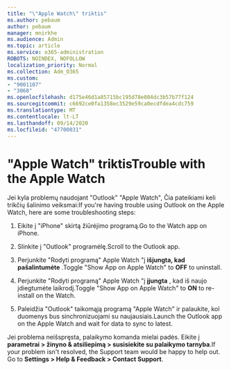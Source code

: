 ```yaml
---
title: "\"Apple Watch\" triktis"
ms.author: pebaum
author: pebaum
manager: mnirkhe
ms.audience: Admin
ms.topic: article
ms.service: o365-administration
ROBOTS: NOINDEX, NOFOLLOW
localization_priority: Normal
ms.collection: Adm_O365
ms.custom:
- "9001107"
- "3068"
ms.openlocfilehash: d175e46d1a85715bc195d78e004dc3b57b77f124
ms.sourcegitcommit: c6692ce0fa1358ec3529e59ca0ecdfdea4cdc759
ms.translationtype: MT
ms.contentlocale: lt-LT
ms.lasthandoff: 09/14/2020
ms.locfileid: "47700031"
---
```

# <a name="trouble-with-the-apple-watch"></a><span data-ttu-id="70db7-102">"Apple Watch" triktis</span><span class="sxs-lookup"><span data-stu-id="70db7-102">Trouble with the Apple Watch</span></span>

<span data-ttu-id="70db7-103">Jei kyla problemų naudojant "Outlook" "Apple Watch", Čia pateikiami keli trikčių šalinimo veiksmai:</span><span class="sxs-lookup"><span data-stu-id="70db7-103">If you're having trouble using Outlook on the Apple Watch, here are some troubleshooting steps:</span></span> 

1. <span data-ttu-id="70db7-104">Eikite į "iPhone" skirtą žiūrėjimo programą.</span><span class="sxs-lookup"><span data-stu-id="70db7-104">Go to the Watch app on iPhone.</span></span>

2. <span data-ttu-id="70db7-105">Slinkite į "Outlook" programėlę.</span><span class="sxs-lookup"><span data-stu-id="70db7-105">Scroll to the Outlook app.</span></span>

3. <span data-ttu-id="70db7-106">Perjunkite "Rodyti programą" Apple Watch "į **išjungta, kad pašalintumėte** .</span><span class="sxs-lookup"><span data-stu-id="70db7-106">Toggle "Show App on Apple Watch" to **OFF** to uninstall.</span></span>

4. <span data-ttu-id="70db7-107">Perjunkite "Rodyti programą" Apple Watch "į **įjungta** , kad iš naujo įdiegtumėte laikrodį.</span><span class="sxs-lookup"><span data-stu-id="70db7-107">Toggle "Show App on Apple Watch" to **ON** to re-install on the Watch.</span></span>

5. <span data-ttu-id="70db7-108">Paleidžia "Outlook" taikomąją programą "Apple Watch" ir palaukite, kol duomenys bus sinchronizuojami su naujausiais.</span><span class="sxs-lookup"><span data-stu-id="70db7-108">Launch the Outlook app on the Apple Watch and wait for data to sync to latest.</span></span> 

<span data-ttu-id="70db7-109">Jei problema neišspręsta, palaikymo komanda mielai padės. Eikite į **parametrai > žinyno & atsiliepimą > susisiekite su palaikymo tarnyba**.</span><span class="sxs-lookup"><span data-stu-id="70db7-109">If your problem isn't resolved, the Support team would be happy to help out. Go to **Settings > Help & Feedback > Contact Support**.</span></span> 
